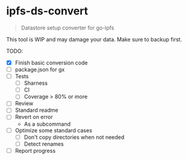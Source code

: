 # ipfs-ds-convert

> Datastore setup converter for go-ipfs

This tool is WIP and may damage your data. Make sure to backup first.

TODO:
- [x] Finish basic conversion code
- [ ] package.json for gx
- [ ] Tests
  - [ ] Sharness
  - [ ] CI
  - [ ] Coverage > 80% or more
- [ ] Review
- [ ] Standard readme
- [ ] Revert on error
  - As a subcommand
- [ ] Optimize some standard cases
  - [ ] Don't copy directories when not needed
  - [ ] Detect renames
- [ ] Report progress
